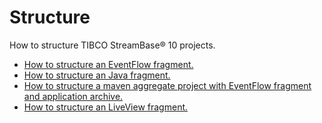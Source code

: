 # Structure

How to structure TIBCO StreamBase&reg; 10 projects.

* [How to structure an EventFlow fragment.](eventflow)
* [How to structure an Java fragment.](java)
* [How to structure a maven aggregate project with EventFlow fragment and application archive.](application)
* [How to structure an LiveView fragment.](liveview)
